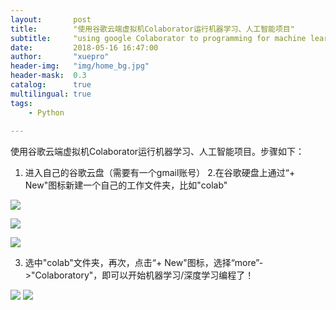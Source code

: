 ```yaml
---
layout:       post
title:        "使用谷歌云端虚拟机Colaborator运行机器学习、人工智能项目"
subtitle:     "using google Colaborator to programming for machine learning and deep leanring"
date:         2018-05-16 16:47:00
author:       "xuepro"
header-img:   "img/home_bg.jpg"
header-mask:  0.3
catalog:      true
multilingual: true
tags:
    - Python 
    
---    
```



使用谷歌云端虚拟机Colaborator运行机器学习、人工智能项目。步骤如下：
1. 进入自己的谷歌云盘（需要有一个gmail账号）
2.在谷歌硬盘上通过“+ New"图标新建一个自己的工作文件夹，比如"colab"

![](https://wx4.sinaimg.cn/mw690/006Lkwkygy1frd9vun79mj30i30poq5c.jpg)

![](https://wx2.sinaimg.cn/mw690/006Lkwkygy1frd9vum0y8j30h00odmz4.jpg)

![](https://wx3.sinaimg.cn/mw690/006Lkwkygy1frd9vulfafj30b906dwem.jpg)

3.  选中"colab"文件夹，再次，点击“+ New"图标，选择“more”->"Colaboratory"，即可以开始机器学习/深度学习编程了！

![](https://wx4.sinaimg.cn/mw690/006Lkwkygy1frd9vun7p5j30xy0klgno.jpg)
![](https://wx3.sinaimg.cn/mw690/006Lkwkygy1frd9vun0nzj31h00q3q55.jpg)
